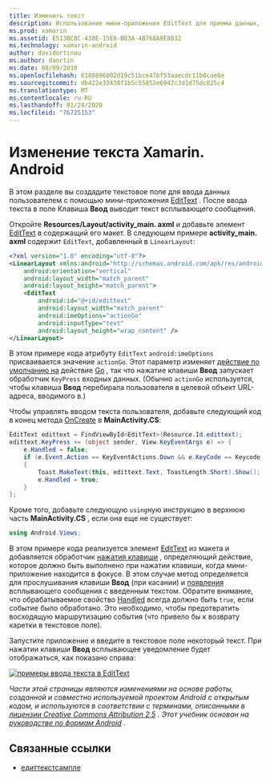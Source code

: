 ```yaml
---
title: Изменить текст
description: Использование мини-приложения EditText для приема данных, вводимых пользователем.
ms.prod: xamarin
ms.assetid: E513BCBC-438E-15E8-B83A-4B768A8E8B32
ms.technology: xamarin-android
author: davidortinau
ms.author: daortin
ms.date: 08/09/2018
ms.openlocfilehash: 6180896002d19c51bce47bf53aaecdc11b0cae6e
ms.sourcegitcommit: db422e33438f1b5c55852e6942c3d1d75dc025c4
ms.translationtype: MT
ms.contentlocale: ru-RU
ms.lasthandoff: 01/24/2020
ms.locfileid: "76725153"
---
```

# <a name="xamarinandroid-edit-text"></a>Изменение текста Xamarin. Android

В этом разделе вы создадите текстовое поле для ввода данных пользователем с помощью мини-приложения [EditText](xref:Android.Widget.EditText) . После ввода текста в поле Клавиша **Ввод** выводит текст всплывающего сообщения.

Откройте **Resources/Layout/activity_main. axml** и добавьте элемент [EditText](xref:Android.Widget.EditText) в содержащий его макет. В следующем примере **activity_main. axml** содержит `EditText`, добавленный в `LinearLayout`:

```xml
<?xml version="1.0" encoding="utf-8"?>
<LinearLayout xmlns:android="http://schemas.android.com/apk/res/android"
    android:orientation="vertical"
    android:layout_width="match_parent"
    android:layout_height="match_parent">
    <EditText
        android:id="@+id/edittext"
        android:layout_width="match_parent"
        android:imeOptions="actionGo"
        android:inputType="text"
        android:layout_height="wrap_content" />
</LinearLayout>
```

В этом примере кода атрибуту `EditText` `android:imeOptions` присваивается значение `actionGo`. Этот параметр изменяет [действие по умолчанию на](https://developer.android.com/reference/android/view/inputmethod/EditorInfo#IME_ACTION_DONE) действие [Go](https://developer.android.com/reference/android/view/inputmethod/EditorInfo#IME_ACTION_GO) , так что нажатие клавиши **Ввод** запускает обработчик `KeyPress` входных данных.
(Обычно `actionGo` используется, чтобы клавиша **Ввод** перебирала пользователя в целевой объект URL-адреса, вводимого в.)

Чтобы управлять вводом текста пользователя, добавьте следующий код в конец метода [OnCreate](xref:Android.App.Activity.OnCreate*) в **MainActivity.CS**:

```csharp
EditText edittext = FindViewById<EditText>(Resource.Id.edittext);
edittext.KeyPress += (object sender, View.KeyEventArgs e) => {
    e.Handled = false;
    if (e.Event.Action == KeyEventActions.Down && e.KeyCode == Keycode.Enter)
    {
        Toast.MakeText(this, edittext.Text, ToastLength.Short).Show();
        e.Handled = true;
    }
};
```

Кроме того, добавьте следующую `using`ную инструкцию в верхнюю часть **MainActivity.CS** , если она еще не существует:

```csharp
using Android.Views;
```

В этом примере кода реализуется элемент [EditText](xref:Android.Widget.EditText) из макета и добавляется обработчик [нажатия клавиши](xref:Android.Views.View.KeyPress) , определяющий действие, которое должно быть выполнено при нажатии клавиши, когда мини-приложение находится в фокусе. В этом случае метод определяется для прослушивания клавиши **Ввод** (при касании) и [появления](xref:Android.Widget.Toast) всплывающего сообщения с введенным текстом. Обратите внимание, что обрабатываемое свойство [Handled](xref:Android.Views.View.KeyEventArgs.Handled) всегда должно быть `true`, если событие было обработано. Это необходимо, чтобы предотвратить восходящую маршрутизацию события (что привело бы к возврату каретки в текстовое поле).

Запустите приложение и введите в текстовое поле некоторый текст. При нажатии клавиши **Ввод** всплывающее уведомление будет отображаться, как показано справа:

[![примеры ввода текста в EditText](edit-text-images/edit-text-sml.png)](edit-text-images/edit-text.png#lightbox)

*Части этой страницы являются изменениями на основе работы, созданной и совместно используемой проектом Android с открытым кодом, и используются в соответствии с терминами, описанными в* [*лицензии Creative Commons Attribution 2,5*](https://creativecommons.org/licenses/by/2.5/) *. Этот учебник основан на* [*руководстве по формам Android*](https://developer.android.com/resources/tutorials/views/hello-formstuff.html) *.*

## <a name="related-links"></a>Связанные ссылки

- [едиттекстсампле](https://docs.microsoft.com/samples/xamarin/monodroid-samples/userinterface-edittextsample)
